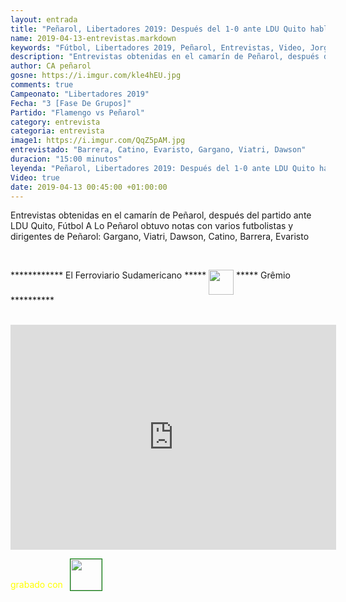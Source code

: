 ```yaml
---
layout: entrada
title: "Peñarol, Libertadores 2019: Después del 1-0 ante LDU Quito hablaron: Gargano, Barrera, Catino, Viatri y Dawson"
name: 2019-04-13-entrevistas.markdown
keywords: "Fútbol, Libertadores 2019, Peñarol, Entrevistas, Video, Jorge Barrera, Catino, Evaristo, Gargano, Viatri, Dawson"
description: "Entrevistas obtenidas en el camarín de Peñarol, después del partido ante LDU Quito, Fútbol A Lo Peñarol obtuvo notas con varios futbolistas y dirigentes de Peñarol: Gargano, Viatri, Dawson, Catino, Barrera, Evaristo"
author: CA peñarol
gosne: https://i.imgur.com/kle4hEU.jpg
comments: true
Campeonato: "Libertadores 2019"
Fecha: "3 [Fase De Grupos]"
Partido: "Flamengo vs Peñarol"
category: entrevista
categoria: entrevista
image1: https://i.imgur.com/QqZ5pAM.jpg
entrevistado: "Barrera, Catino, Evaristo, Gargano, Viatri, Dawson"
duracion: "15:00 minutos"
leyenda: "Peñarol, Libertadores 2019: Después del 1-0 ante LDU Quito hablaron: Gargano, Barrera, Catino, Viatri y Dawson"
Video: true
date: 2019-04-13 00:45:00 +01:00:00
---
```


Entrevistas obtenidas en el camarín de Peñarol, después del partido ante LDU Quito, Fútbol A Lo Peñarol obtuvo notas con varios futbolistas y dirigentes de Peñarol: Gargano, Viatri, Dawson, Catino, Barrera, Evaristo

<br>

************ El Ferroviario Sudamericano ***** <img src="https://i.imgur.com/kle4hEU.jpg" width="40px" style="vertical-align: top;"> ***** Grêmio **********

<br>

<iframe width="521" height="360" src="https://www.youtube.com/embed/EYj3j0VLnlE" frameborder="0" allow="accelerometer; autoplay; encrypted-media; gyroscope; picture-in-picture" allowfullscreen></iframe>

<span style="color:yellow;margin-top:0px;">grabado con</span> <a href="http://ffmpeg.org"><img src="{{ site.url }}/images/ffmpeg.png" width="50px" style="border:1px solid green;vertical-align: sub;margin-left:7px;"></a>
